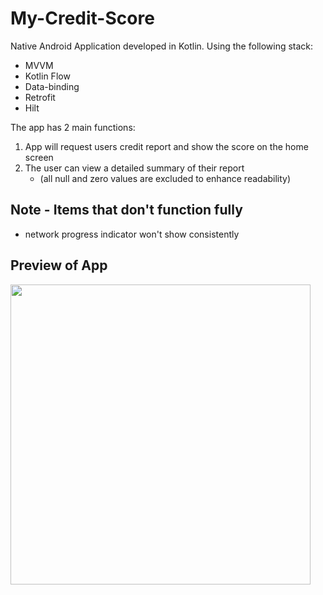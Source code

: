 # My-Credit-Score

Native Android Application developed in Kotlin.
Using the following stack:
- MVVM
- Kotlin Flow
- Data-binding
- Retrofit
- Hilt

The app has 2 main functions:
1. App will request users credit report and show the score on the home screen
2. The user can view a detailed summary of their report 
   - (all null and zero values are excluded to enhance readability)

## Note - Items that don't function fully
- network progress indicator won't show consistently

## Preview of App
<img src="./credit_score_app.gif" width="480" height="480" />

